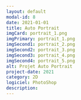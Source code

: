 ```yaml
---
layout: default
modal-id: 8
date: 2021-01-01
title: Auto Portrait
imgCard: portrait_1.png
imgPrimary: portrait_1.png
imgSecond1: portrait_2.png
imgSecond2: portrait_3.png
imgSecond3: portrait_4.png
imgSecond4: portrait_5.png
alt: Projet Auto Portrait
project-date: 2021
category: 2D
logiciel: PhotoShop
description:
---
```

